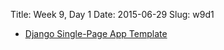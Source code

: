 Title: Week 9, Day 1
Date: 2015-06-29
Slug: w9d1

* [Django Single-Page App Template](https://github.com/tiyd-python-2015-05/single-page-app-template)
